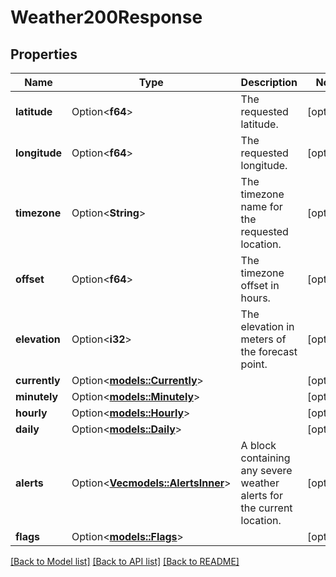 # Weather200Response

## Properties

Name | Type | Description | Notes
------------ | ------------- | ------------- | -------------
**latitude** | Option<**f64**> | The requested latitude. | [optional]
**longitude** | Option<**f64**> | The requested longitude. | [optional]
**timezone** | Option<**String**> | The timezone name for the requested location. | [optional]
**offset** | Option<**f64**> | The timezone offset in hours. | [optional]
**elevation** | Option<**i32**> | The elevation in meters of the forecast point. | [optional]
**currently** | Option<[**models::Currently**](currently.md)> |  | [optional]
**minutely** | Option<[**models::Minutely**](minutely.md)> |  | [optional]
**hourly** | Option<[**models::Hourly**](hourly.md)> |  | [optional]
**daily** | Option<[**models::Daily**](daily.md)> |  | [optional]
**alerts** | Option<[**Vec<models::AlertsInner>**](alerts_inner.md)> | A block containing any severe weather alerts for the current location. | [optional]
**flags** | Option<[**models::Flags**](flags.md)> |  | [optional]

[[Back to Model list]](../README.md#documentation-for-models) [[Back to API list]](../README.md#documentation-for-api-endpoints) [[Back to README]](../README.md)


